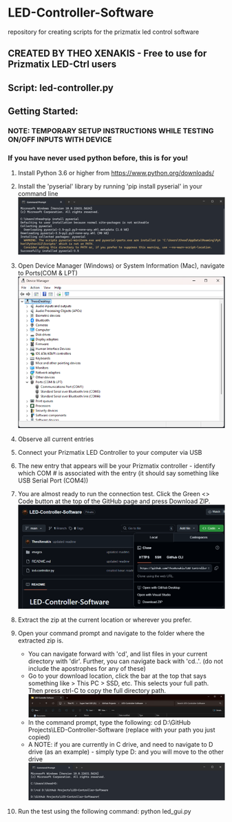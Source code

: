 # LED-Controller-Software
repository for creating scripts for the prizmatix led control software

## CREATED BY THEO XENAKIS - Free to use for Prizmatix LED-Ctrl users    

## Script: led-controller.py

## Getting Started:

### NOTE: TEMPORARY SETUP INSTRUCTIONS WHILE TESTING ON/OFF INPUTS WITH DEVICE

### If you have never used python before, this is for you!
1) Install Python 3.6 or higher from https://www.python.org/downloads/
2) Install the 'pyserial' library by running 'pip install pyserial' in your command line
        ![Command Prompt > pip install pyserial + results](images/pip-install-pyserial.png)
3) Open Device Manager (Windows) or System Information (Mac), navigate to Ports(COM & LPT)
        ![Device Manager > Ports (COM &LPT) > usbname(COM1), usbname(COM2)...](images/device-manager-com-ss.png)
4) Observe all current entries
5) Connect your Prizmatix LED Controller to your computer via USB
6) The new entry that appears will be your Prizmatix controller - identify which COM # is associated with the entry (it should say something like USB Serial Port (COM4))
7) You are almost ready to run the connection test. Click the Green <> Code button at the top of the GitHub page and press Download ZIP.
    ![GitHub > '<> Code Dropdown' > Download ZIP](images/GitHub-download.png)

8) Extract the zip at the current location or wherever you prefer.
8) Open your command prompt and navigate to the folder where the extracted zip is. 
    * You can navigate forward with 'cd', and list files in your current directory with 'dir'. Further, you can navigate back with 'cd..'. (do not include the apostrophes for any of these) 
    * Go to your download location, click the bar at the top that says something like > This PC > SSD, etc. This selects your full path. Then press ctrl-C to copy the full directory path.
    ![Download Path at Top of File Explorer](images/copyDirectory.png)
    * In the command prompt, type the following: cd D:\GitHub Projects\LED-Controller-Software (replace with your path you just copied)
    * A NOTE: if you are currently in C drive, and need to navigate to D drive (as an example) - simply type D: and you will move to the other drive
    ![cd path/to/download](images/cd-path.png)
9) Run the test using the following command: python led_gui.py

